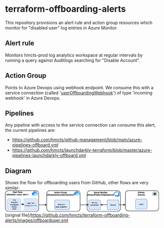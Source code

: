 # terraform-offboarding-alerts

This repository provisions an alert rule and action group resources which monitor for "disabled user" log entries in Azure Monitor. 
## Alert rule
Monitors hmcts-prod log analytics workspace at regular intervals by running a query against Auditlogs searching for "Disable Account".
## Action Group
Points to Azure Devops using webhook endpoint. We consume this with a service connection (called '[userOffboardingWebhook](https://dev.azure.com/hmcts/PlatformOperations/_settings/adminservices?resourceId=e60677d0-66c4-4337-869b-5f5ad503d7c8)') of type 'incoming webhook' in Azure Devops.
## Pipelines

Any pipeline with access to the service connection can consume this alert, the current pipelines are:
 - https://github.com/hmcts/github-management/blob/main/azure-pipelines-offboard.yml
 - https://github.com/hmcts/launchdarkly-terraform/blob/master/azure-pipelines-launchdarkly-offboard.yml

## Diagram

Shows the flow for offboarding users from GitHub, other flows are very similar:
![FlowChart](images/offboarduser.png)
[orignal file]/https://github.com/hmcts/terraform-offboarding-alerts/images/offboarduser.xml